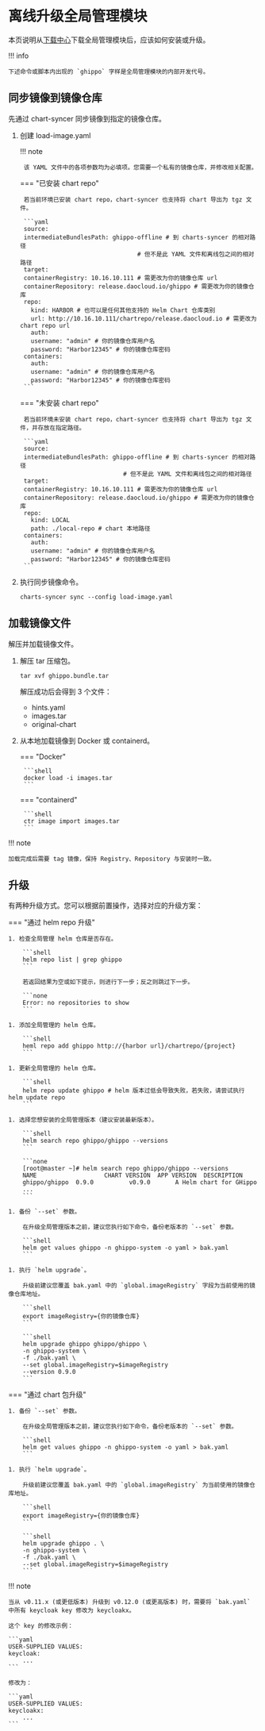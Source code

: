 # 离线升级全局管理模块

本页说明从[下载中心](../../download/dce5.md)下载全局管理模块后，应该如何安装或升级。

!!! info

    下述命令或脚本内出现的 `ghippo` 字样是全局管理模块的内部开发代号。

## 同步镜像到镜像仓库

先通过 chart-syncer 同步镜像到指定的镜像仓库。

1. 创建 load-image.yaml

    !!! note  

        该 YAML 文件中的各项参数均为必填项。您需要一个私有的镜像仓库，并修改相关配置。

    === "已安装 chart repo"

        若当前环境已安装 chart repo，chart-syncer 也支持将 chart 导出为 tgz 文件。

        ```yaml
        source:
        intermediateBundlesPath: ghippo-offline # 到 charts-syncer 的相对路径
                                        # 但不是此 YAML 文件和离线包之间的相对路径
        target:
        containerRegistry: 10.16.10.111 # 需更改为你的镜像仓库 url
        containerRepository: release.daocloud.io/ghippo # 需更改为你的镜像仓库
        repo:
          kind: HARBOR # 也可以是任何其他支持的 Helm Chart 仓库类别
          url: http://10.16.10.111/chartrepo/release.daocloud.io # 需更改为 chart repo url
          auth:
          username: "admin" # 你的镜像仓库用户名
          password: "Harbor12345" # 你的镜像仓库密码
        containers:
          auth:
          username: "admin" # 你的镜像仓库用户名
          password: "Harbor12345" # 你的镜像仓库密码
        ```

    === "未安装 chart repo"

        若当前环境未安装 chart repo，chart-syncer 也支持将 chart 导出为 tgz 文件，并存放在指定路径。

        ```yaml
        source:
        intermediateBundlesPath: ghippo-offline # 到 charts-syncer 的相对路径
                                    # 但不是此 YAML 文件和离线包之间的相对路径
        target:
        containerRegistry: 10.16.10.111 # 需更改为你的镜像仓库 url
        containerRepository: release.daocloud.io/ghippo # 需更改为你的镜像仓库
        repo:
          kind: LOCAL
          path: ./local-repo # chart 本地路径
        containers:
          auth:
          username: "admin" # 你的镜像仓库用户名
          password: "Harbor12345" # 你的镜像仓库密码
        ```

1. 执行同步镜像命令。

    ```shell
    charts-syncer sync --config load-image.yaml
    ```

## 加载镜像文件

解压并加载镜像文件。

1. 解压 tar 压缩包。

    ```shell
    tar xvf ghippo.bundle.tar
    ```

    解压成功后会得到 3 个文件：

    - hints.yaml
    - images.tar
    - original-chart

2. 从本地加载镜像到 Docker 或 containerd。

    === "Docker"

        ```shell
        docker load -i images.tar
        ```

    === "containerd"

        ```shell
        ctr image import images.tar
        ```

!!! note

    加载完成后需要 tag 镜像，保持 Registry、Repository 与安装时一致。

## 升级

有两种升级方式。您可以根据前置操作，选择对应的升级方案：

=== "通过 helm repo 升级"

    1. 检查全局管理 helm 仓库是否存在。

        ```shell
        helm repo list | grep ghippo
        ```

        若返回结果为空或如下提示，则进行下一步；反之则跳过下一步。

        ```none
        Error: no repositories to show
        ```

    1. 添加全局管理的 helm 仓库。

        ```shell
        heml repo add ghippo http://{harbor url}/chartrepo/{project}
        ```

    1. 更新全局管理的 helm 仓库。

        ```shell
        helm repo update ghippo # helm 版本过低会导致失败，若失败，请尝试执行 helm update repo
        ```

    1. 选择您想安装的全局管理版本（建议安装最新版本）。

        ```shell
        helm search repo ghippo/ghippo --versions
        ```

        ```none
        [root@master ~]# helm search repo ghippo/ghippo --versions
        NAME                   CHART VERSION  APP VERSION  DESCRIPTION
        ghippo/ghippo  0.9.0          v0.9.0       A Helm chart for GHippo
        ...
        ```

    1. 备份 `--set` 参数。

        在升级全局管理版本之前，建议您执行如下命令，备份老版本的 `--set` 参数。

        ```shell
        helm get values ghippo -n ghippo-system -o yaml > bak.yaml
        ```

    1. 执行 `helm upgrade`。

        升级前建议您覆盖 bak.yaml 中的 `global.imageRegistry` 字段为当前使用的镜像仓库地址。

        ```shell
        export imageRegistry={你的镜像仓库}
        ```

        ```shell
        helm upgrade ghippo ghippo/ghippo \
        -n ghippo-system \
        -f ./bak.yaml \
        --set global.imageRegistry=$imageRegistry
        --version 0.9.0
        ```

=== "通过 chart 包升级"

    1. 备份 `--set` 参数。

        在升级全局管理版本之前，建议您执行如下命令，备份老版本的 `--set` 参数。

        ```shell
        helm get values ghippo -n ghippo-system -o yaml > bak.yaml
        ```

    1. 执行 `helm upgrade`。

        升级前建议您覆盖 bak.yaml 中的 `global.imageRegistry` 为当前使用的镜像仓库地址。

        ```shell
        export imageRegistry={你的镜像仓库}
        ```

        ```shell
        helm upgrade ghippo . \
        -n ghippo-system \
        -f ./bak.yaml \
        --set global.imageRegistry=$imageRegistry
        ```

!!! note  

    当从 v0.11.x (或更低版本) 升级到 v0.12.0 (或更高版本) 时，需要将 `bak.yaml` 中所有 keycloak key 修改为 keycloakx。  

    这个 key 的修改示例：  

    ```yaml
    USER-SUPPLIED VALUES:
    keycloak:
        ...
    ```

    修改为：

    ```yaml
    USER-SUPPLIED VALUES:
    keycloakx:
        ...
    ```
